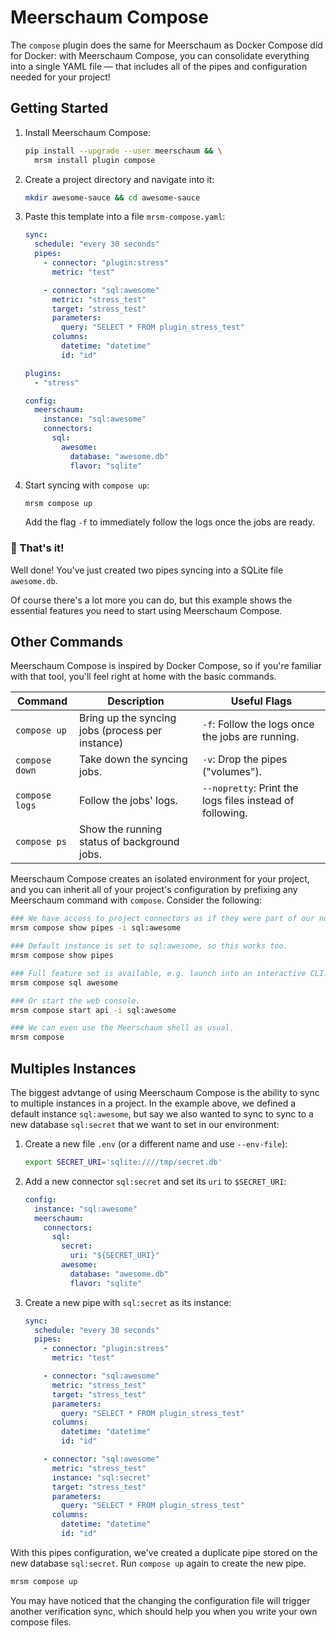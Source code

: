 # Meerschaum Compose

The `compose` plugin does the same for Meerschaum as Docker Compose did for Docker: with Meerschaum Compose, you can consolidate everything into a single YAML file ― that includes all of the pipes and configuration needed for your project!

## Getting Started

1. Install Meerschaum Compose:
    ```bash
    pip install --upgrade --user meerschaum && \
      mrsm install plugin compose
    ```
2. Create a project directory and navigate into it:
    ```bash
    mkdir awesome-sauce && cd awesome-sauce
    ```
3. Paste this template into a file `mrsm-compose.yaml`:
    ```yaml
    sync:
      schedule: "every 30 seconds"
      pipes:
        - connector: "plugin:stress"
          metric: "test"

        - connector: "sql:awesome"
          metric: "stress_test"
          target: "stress_test"
          parameters:
            query: "SELECT * FROM plugin_stress_test"
          columns:
            datetime: "datetime"
            id: "id"

    plugins:
      - "stress"

    config:
      meerschaum:
        instance: "sql:awesome"
        connectors:
          sql:
            awesome:
              database: "awesome.db"
              flavor: "sqlite"
    ```
4. Start syncing with `compose up`:
    ```bash
    mrsm compose up
    ```
    Add the flag `-f` to immediately follow the logs once the jobs are ready.

### 🥳 That's it!

Well done! You've just created two pipes syncing into a SQLite file `awesome.db`.

Of course there's a lot more you can do, but this example shows the essential features you need to start using Meerschaum Compose.

## Other Commands

Meerschaum Compose is inspired by Docker Compose, so if you're familiar with that tool, you'll feel right at home with the basic commands.

Command | Description | Useful Flags
--|--|--
`compose up` | Bring up the syncing jobs (process per instance) | `-f`: Follow the logs once the jobs are running.
`compose down` | Take down the syncing jobs. | `-v`: Drop the pipes ("volumes").
`compose logs` | Follow the jobs' logs. | `--nopretty`: Print the logs files instead of following.
`compose ps` | Show the running status of background jobs.

Meerschaum Compose creates an isolated environment for your project, and you can inherit all of your project's configuration by prefixing any Meerschaum command with `compose`. Consider the following:

```bash
### We have access to project connectors as if they were part of our normal config.
mrsm compose show pipes -i sql:awesome

### Default instance is set to sql:awesome, so this works too.
mrsm compose show pipes

### Full feature set is available, e.g. launch into an interactive CLI.
mrsm compose sql awesome

### Or start the web console.
mrsm compose start api -i sql:awesome

### We can even use the Meerschaum shell as usual.
mrsm compose
```

## Multiples Instances

The biggest advtange of using Meerschaum Compose is the ability to sync to multiple instances in a project. In the example above, we defined a default instance `sql:awesome`, but say we also wanted to sync to sync to a new database `sql:secret` that we want to set in our environment:

1. Create a new file `.env` (or a different name and use `--env-file`):
    ```bash
    export SECRET_URI='sqlite:////tmp/secret.db'
    ```
2. Add a new connector `sql:secret` and set its `uri` to `$SECRET_URI`:
    ```yaml
    config:
      instance: "sql:awesome"
      meerschaum:
        connectors:
          sql:
            secret:
              uri: "${SECRET_URI}"
            awesome:
              database: "awesome.db"
              flavor: "sqlite"
    ```
3. Create a new pipe with `sql:secret` as its instance:
    ```yaml
    sync:
      schedule: "every 30 seconds"
      pipes:
        - connector: "plugin:stress"
          metric: "test"

        - connector: "sql:awesome"
          metric: "stress_test"
          target: "stress_test"
          parameters:
            query: "SELECT * FROM plugin_stress_test"
          columns:
            datetime: "datetime"
            id: "id"

        - connector: "sql:awesome"
          metric: "stress_test"
          instance: "sql:secret"
          target: "stress_test"
          parameters:
            query: "SELECT * FROM plugin_stress_test"
          columns:
            datetime: "datetime"
            id: "id"
    ```

With this pipes configuration, we've created a duplicate pipe stored on the new database `sql:secret`. Run `compose up` again to create the new pipe.

```bash
mrsm compose up
```

You may have noticed that the changing the configuration file will trigger another verification sync, which should help you when you write your own compose files.